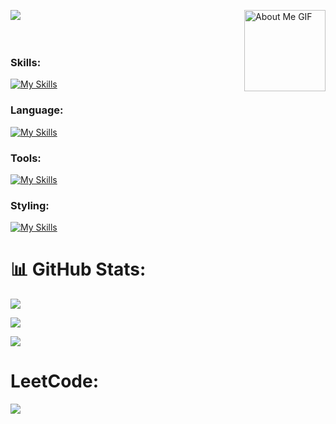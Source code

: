 <!--
** shubham8528 / shubham8528 ** is a ✨ _special_ ✨ repository because its`README.md`(this file) appears on your GitHub profile.

Here are some ideas to get you started:

- 🔭 I’m currently working on ...
- 🌱 I’m currently learning ...
- 👯 I’m looking to collaborate on ...
- 🤔 I’m looking for help with ...
- 💬 Ask me about ...
- 📫 How to reach me: ...
- 😄 Pronouns: ...
- ⚡ Fun fact: ...
-->
<p>
<img align="left" src="https://readme-typing-svg.herokuapp.com?font=Fira+Code&size=22&duration=6000&color=FFFFF&background=FFFFFF00&vCenter=true&width=500&height=50&lines=Welcome+To+My+Profile;Shubham+Bisht;Fullstack+Developer;&center=true">
<img align="right" src="https://github.com/7oSkaaa/7oSkaaa/blob/main/Images/about_me.gif?raw=true" alt="About Me GIF" width="130px">
</p>
<br/>
<br/>
<br/>


### Skills:
[![My Skills](https://skillicons.dev/icons?i=react,redux,next,nodejs,express,html,css)](https://skillicons.dev)

### Language:
[![My Skills](https://skillicons.dev/icons?i=typescript,javascript)](https://skillicons.dev)

### Tools:
[![My Skills](https://skillicons.dev/icons?i=vscode,postman,git,bitbucket,figma)](https://skillicons.dev)

### Styling:
[![My Skills](https://skillicons.dev/icons?i=styledcomponents,css,materialui,sass,tailwind)](https://skillicons.dev)


# 📊 GitHub Stats:

![](https://github-readme-stats.vercel.app/api/top-langs/?username=shubham8528&theme=dark&hide_border=true&include_all_commits=true&count_private=false&layout=compact)


![](https://github-readme-stats.vercel.app/api?username=shubham8528&theme=dark&hide_border=true&include_all_commits=true&count_private=false)

![](https://github-readme-streak-stats.herokuapp.com/?user=shubham8528&theme=dark&hide_border=true)

                
# LeetCode:
 
![](https://leetcard.jacoblin.cool/shubham8528?site=https://leetcode.com/progress/)
          
       
